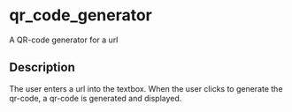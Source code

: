 # qr_code_generator
A QR-code generator for a url

## Description
The user enters a url into the textbox.
When the user clicks to generate the qr-code, a qr-code is generated and displayed.

